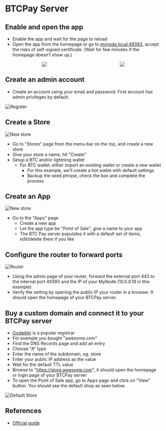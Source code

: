 # BTCPay Server

## Enable and open the app

- Enable the app and wait for the page to reload
- Open the app from the homepage or go to [mynode.local:49393](https://mynode.local:49393), accept the risks of self-signed certificate. (Wait for few minutes if the homepage doesn’t show up.)

<div style="display: flex;">
<img src="/images/btcpay-server/disabled.png" style="margin: auto;">
<img src="/images/btcpay-server/enabled.png" style="margin: auto;">
</div>

## Create an admin account

- Create an account using your email and password. First account has admin privileges by default.

![Register](/images/btcpay-server/register.png)

## Create a Store

![New store](/images/btcpay-server/new-store.png)

- Go to "Stores" page from the menu-bar on the top, and create a new store
- Give your store a name, hit "Create"
- Setup a BTC and/or lightning wallet
	- For BTC wallet: either import an existing wallet or create a new wallet
        - For this example, we’ll create a hot wallet with default settings
        - Backup the seed phrase, check the box and complete the process

## Create an App

![New store](/images/btcpay-server/new-app.png)

- Go to the "Apps" page
	- Create a new app
	- Let the app type be "Point of Sale", give a name to your app
	- The BTC Pay server populates it with a default set of items, edit/delete them if you like

## Configure the router to forward ports

![Router](/images/btcpay-server/router.png)

- Using the admin page of your router, forward the external port 443 to the internal port 49393 and the IP of your MyNode (10.0.0.19 in this example)
- Verify the setting by opening the public IP your router in a browser. It should open the homepage of your BTCPay server.

## Buy a custom domain and connect it to your BTCPay server

- [Godaddy](https://www.godaddy.com/) is a popular registrar
- For example you bought "awesome.com"
- Find the DNS Records page and add an entry
- Choose "A" type
- Enter the name of the subdomain, eg. store
- Enter your public IP address as the value
- Wait for the default TTL value
- Browse to "https://store.awesome.com", it should open the homepage or login page of your BTCPay server
- To open the Point of Sale app, go to Apps page and click on "View" button. You should see the default shop as seen below.

![Default Store](/images/btcpay-server/default-store.png)

## References
- [Official guide](https://docs.btcpayserver.org/Deployment/ChangeDomain/#setting-up-your-dns-record)